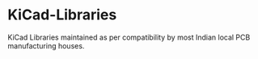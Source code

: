 # KiCad-Libraries
KiCad Libraries maintained as per compatibility by most Indian local PCB manufacturing houses. 
